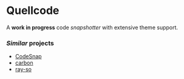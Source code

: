 # Quellcode

A **work in progress** code _snapshotter_ with extensive theme support.

### _Similar_ projects

- [CodeSnap](https://github.com/mistricky/CodeSnap)
- [carbon](https://github.com/carbon-app/carbon)
- [ray-so](https://github.com/raycast/ray-so)
